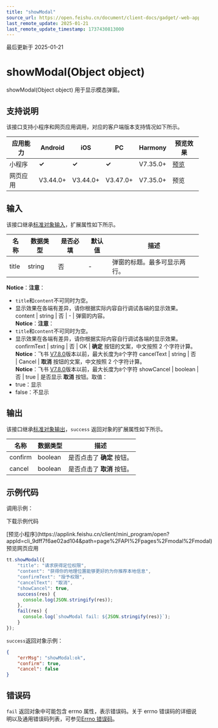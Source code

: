 ```yaml
---
title: "showModal"
source_url: https://open.feishu.cn/document/client-docs/gadget/-web-app-api/interface/interaction-feedback/showmodal
last_remote_update: 2025-01-21
last_remote_update_timestamp: 1737430813000
---
```

最后更新于 2025-01-21

# showModal(Object object)

showModal(Object object) 用于显示模态弹窗。

## 支持说明

该接口支持小程序和网页应用调用，对应的客户端版本支持情况如下所示。

应用能力 | Android | iOS | PC | Harmony | 预览效果
--- | --- | --- | --- | --- | ---
小程序 | **✓** | **✓** | **✓** | V7.35.0+ | [预览](https://applink.feishu.cn/client/mini_program/open?appId=cli_9dff7f6ae02ad104&path=page%2FAPI%2Fpages%2Fmodal%2Fmodal)
网页应用 | V3.44.0+ | V3.44.0+ | V3.47.0+ | V7.35.0+ | 预览

## 输入

该接口继承[标准对象输入](https://open.feishu.cn/document/uYjL24iN/ukzNy4SO3IjL5cjM)，扩展属性如下所示。

名称 | 数据类型 | 是否必填 | 默认值 | 描述
--- | --- | --- | --- | ---
title | string | 否 | \- | 弹窗的标题。最多可显示两行。  
**Notice**：**注意**：  
- `title`和`content`不可同时为空。  
- 显示效果在各端有差异，请你根据实际内容自行调试各端的显示效果。
content | string | 否 | \- | 弹窗的内容。  
**Notice**：**注意**：  
- `title`和`content`不可同时为空。  
- 显示效果在各端有差异，请你根据实际内容自行调试各端的显示效果。
confirmText | string | 否 | OK | **确定** 按钮的文案，中文按照 2 个字符计算。  
**Notice**：飞书 [V7.8.0](https://open.feishu.cn/document/uYjL24iN/uAjMuAjMuAjM/version-compatibility)版本以前，最大长度为`8`个字符
cancelText | string | 否 | Cancel | **取消** 按钮的文案，中文按照 2 个字符计算。  
**Notice**：飞书 [V7.8.0](https://open.feishu.cn/document/uYjL24iN/uAjMuAjMuAjM/version-compatibility)版本以前，最大长度为`8`个字符
showCancel | boolean | 否 | true | 是否显示 **取消** 按钮。取值：  
- true：显示  
- false：不显示

## 输出

该接口继承[标准对象输出](https://open.feishu.cn/document/uYjL24iN/ukzNy4SO3IjL5cjM#8c92acb8)，`success` 返回对象的扩展属性如下所示。

名称 | 数据类型 | 描述
--- | --- | ---
confirm | boolean | 是否点击了 **确定** 按钮。
cancel | boolean | 是否点击了 **取消** 按钮。

## 示例代码

调用示例：

<md-download-code href="https://open.feishu.cn/document/uYjL24iN/uYDM04iNwQjL2ADN" mobileDisplay="none">下载示例代码</md-download-code>

<div style="display: flex">
          [预览小程序](https://applink.feishu.cn/client/mini_program/open?appId=cli_9dff7f6ae02ad104&path=page%2FAPI%2Fpages%2Fmodal%2Fmodal)
          预览网页应用

</div> 

```js
tt.showModal({
    "title": "请求获得定位权限",
    "content": "获得你的地理位置能够更好的为你推荐本地信息",
    "confirmText": "授予权限",
    "cancelText": "取消",
    "showCancel": true,
    success(res) {
      console.log(JSON.stringify(res));
    },
    fail(res) {
      console.log(`showModal fail: ${JSON.stringify(res)}`);
    }
});
```

`success`返回对象示例：

```json
{
    "errMsg": "showModal:ok",
    "confirm": true,
    "cancel": false
}
``` 

## 错误码

`fail` 返回对象中可能包含 errno 属性，表示错误码。关于 errno 错误码的详细说明以及通用错误码列表，可参见[Errno 错误码](https://open.feishu.cn/document/uYjL24iN/uAjMuAjMuAjM/errno)。

